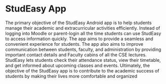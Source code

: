 # StudEasy App

The primary objective of the StudEasy Android app is to help students manage their academic and extracurricular activities efficiently. Instead of logging into Moodle or parent-login all the time students can use StudEasy to access information quickly. The app aims to provide a seamless and convenient experience for students. The app also aims to improve communication between students, faculty, and administration by providing important contact details and Faculty cabins of all the CSE lectures. StudEasy lets students check their attendance status, view their timetable, and get informed about upcoming classes and events. Ultimately, the objective of the StudEasy app is to contribute to the academic success of students by making their lives more comfortable and organized



     

